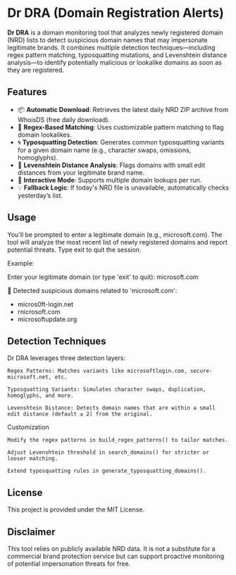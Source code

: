 # Dr DRA (Domain Registration Alerts)

**Dr DRA** is a domain monitoring tool that analyzes newly registered domain (NRD) lists to detect suspicious domain names that may impersonate legitimate brands. It combines multiple detection techniques—including regex pattern matching, typosquatting mutations, and Levenshtein distance analysis—to identify potentially malicious or lookalike domains as soon as they are registered.

## Features

- 📦 **Automatic Download**: Retrieves the latest daily NRD ZIP archive from WhoisDS (free daily download).
- 🧪 **Regex-Based Matching**: Uses customizable pattern matching to flag domain lookalikes.
- 🌀 **Typosquatting Detection**: Generates common typosquatting variants for a given domain name (e.g., character swaps, omissions, homoglyphs).
- 📏 **Levenshtein Distance Analysis**: Flags domains with small edit distances from your legitimate brand name.
- 🔁 **Interactive Mode**: Supports multiple domain lookups per run.
- 💡 **Fallback Logic**: If today's NRD file is unavailable, automatically checks yesterday’s list.

## Usage
You'll be prompted to enter a legitimate domain (e.g., microsoft.com). The tool will analyze the most recent list of newly registered domains and report potential threats.
Type exit to quit the session.


Example:

Enter your legitimate domain (or type 'exit' to quit): microsoft.com

🚨 Detected suspicious domains related to 'microsoft.com':
  - micros0ft-login.net
  - rnicrosoft.com
  - microsoftupdate.org

## Detection Techniques

Dr DRA leverages three detection layers:

    Regex Patterns: Matches variants like microsoftlogin.com, secure-microsoft.net, etc.

    Typosquatting Variants: Simulates character swaps, duplication, homoglyphs, and more.

    Levenshtein Distance: Detects domain names that are within a small edit distance (default ≤ 2) from the original.

Customization

    Modify the regex patterns in build_regex_patterns() to tailor matches.

    Adjust Levenshtein threshold in search_domains() for stricter or looser matching.

    Extend typosquatting rules in generate_typosquatting_domains().

## License

This project is provided under the MIT License.

## Disclaimer

This tool relies on publicly available NRD data. It is not a substitute for a commercial brand protection service but can support proactive monitoring of potential impersonation threats for free.
